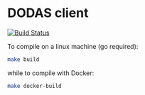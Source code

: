 
# DODAS client

[![Build Status](https://travis-ci.org/Cloud-PG/dodas-go-client.svg?branch=master)](https://travis-ci.org/Cloud-PG/dodas-go-client)

To compile on a linux machine (go required):

```bash
make build
```

while to compile with Docker:

```bash
make docker-build
```
